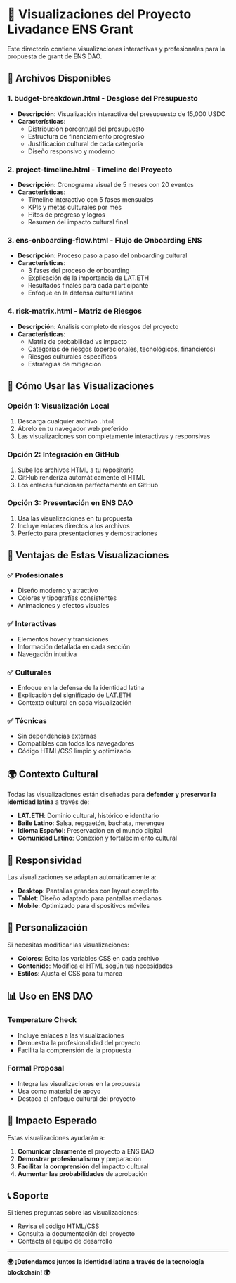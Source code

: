 # 🎨 Visualizaciones del Proyecto Livadance ENS Grant

Este directorio contiene visualizaciones interactivas y profesionales para la propuesta de grant de ENS DAO.

## 📁 Archivos Disponibles

### 1. **budget-breakdown.html** - Desglose del Presupuesto
- **Descripción**: Visualización interactiva del presupuesto de 15,000 USDC
- **Características**: 
  - Distribución porcentual del presupuesto
  - Estructura de financiamiento progresivo
  - Justificación cultural de cada categoría
  - Diseño responsivo y moderno

### 2. **project-timeline.html** - Timeline del Proyecto
- **Descripción**: Cronograma visual de 5 meses con 20 eventos
- **Características**:
  - Timeline interactivo con 5 fases mensuales
  - KPIs y metas culturales por mes
  - Hitos de progreso y logros
  - Resumen del impacto cultural final

### 3. **ens-onboarding-flow.html** - Flujo de Onboarding ENS
- **Descripción**: Proceso paso a paso del onboarding cultural
- **Características**:
  - 3 fases del proceso de onboarding
  - Explicación de la importancia de LAT.ETH
  - Resultados finales para cada participante
  - Enfoque en la defensa cultural latina

### 4. **risk-matrix.html** - Matriz de Riesgos
- **Descripción**: Análisis completo de riesgos del proyecto
- **Características**:
  - Matriz de probabilidad vs impacto
  - Categorías de riesgos (operacionales, tecnológicos, financieros)
  - Riesgos culturales específicos
  - Estrategias de mitigación

## 🚀 Cómo Usar las Visualizaciones

### **Opción 1: Visualización Local**
1. Descarga cualquier archivo `.html`
2. Ábrelo en tu navegador web preferido
3. Las visualizaciones son completamente interactivas y responsivas

### **Opción 2: Integración en GitHub**
1. Sube los archivos HTML a tu repositorio
2. GitHub renderiza automáticamente el HTML
3. Los enlaces funcionan perfectamente en GitHub

### **Opción 3: Presentación en ENS DAO**
1. Usa las visualizaciones en tu propuesta
2. Incluye enlaces directos a los archivos
3. Perfecto para presentaciones y demostraciones

## 🎯 Ventajas de Estas Visualizaciones

### **✅ Profesionales**
- Diseño moderno y atractivo
- Colores y tipografías consistentes
- Animaciones y efectos visuales

### **✅ Interactivas**
- Elementos hover y transiciones
- Información detallada en cada sección
- Navegación intuitiva

### **✅ Culturales**
- Enfoque en la defensa de la identidad latina
- Explicación del significado de LAT.ETH
- Contexto cultural en cada visualización

### **✅ Técnicas**
- Sin dependencias externas
- Compatibles con todos los navegadores
- Código HTML/CSS limpio y optimizado

## 🌍 Contexto Cultural

Todas las visualizaciones están diseñadas para **defender y preservar la identidad latina** a través de:

- **LAT.ETH**: Dominio cultural, histórico e identitario
- **Baile Latino**: Salsa, reggaetón, bachata, merengue
- **Idioma Español**: Preservación en el mundo digital
- **Comunidad Latino**: Conexión y fortalecimiento cultural

## 📱 Responsividad

Las visualizaciones se adaptan automáticamente a:
- **Desktop**: Pantallas grandes con layout completo
- **Tablet**: Diseño adaptado para pantallas medianas
- **Mobile**: Optimizado para dispositivos móviles

## 🔧 Personalización

Si necesitas modificar las visualizaciones:
- **Colores**: Edita las variables CSS en cada archivo
- **Contenido**: Modifica el HTML según tus necesidades
- **Estilos**: Ajusta el CSS para tu marca

## 📊 Uso en ENS DAO

### **Temperature Check**
- Incluye enlaces a las visualizaciones
- Demuestra la profesionalidad del proyecto
- Facilita la comprensión de la propuesta

### **Formal Proposal**
- Integra las visualizaciones en la propuesta
- Usa como material de apoyo
- Destaca el enfoque cultural del proyecto

## 🎉 Impacto Esperado

Estas visualizaciones ayudarán a:
1. **Comunicar claramente** el proyecto a ENS DAO
2. **Demostrar profesionalismo** y preparación
3. **Facilitar la comprensión** del impacto cultural
4. **Aumentar las probabilidades** de aprobación

## 📞 Soporte

Si tienes preguntas sobre las visualizaciones:
- Revisa el código HTML/CSS
- Consulta la documentación del proyecto
- Contacta al equipo de desarrollo

---

**🌍 ¡Defendamos juntos la identidad latina a través de la tecnología blockchain! 🌍**
